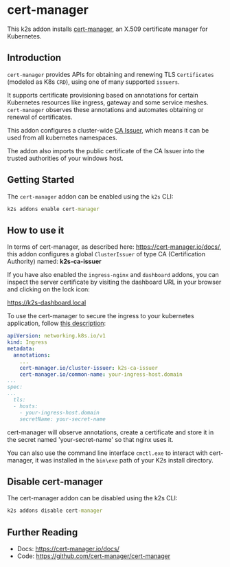 <!--
SPDX-FileCopyrightText: © 2023 Siemens Healthcare GmbH

SPDX-License-Identifier: MIT
-->

# cert-manager

This k2s addon installs [cert-manager](https://cert-manager.io/), an X.509 certificate manager for Kubernetes.  

## Introduction

`cert-manager` provides APIs for obtaining and renewing TLS `Certificates` (modeled as K8s `CRD`), using one of many supported `issuers`.

It supports certificate provisioning based on annotations for certain Kubernetes resources like ingress, gateway and some service meshes. `cert-manager` observes these annotations and automates obtaining or renewal of certificates.

This addon configures a cluster-wide [CA Issuer](https://cert-manager.io/docs/configuration/ca/), which means it can be used from all kubernetes namespaces.

The addon also imports the public certificate of the CA Issuer into the trusted authorities of your windows host.

## Getting Started

The `cert-manager` addon can be enabled using the `k2s` CLI:

```cmd
k2s addons enable cert-manager
```

## How to use it

In terms of cert-manager, as described here: <https://cert-manager.io/docs/>, this addon configures a global `ClusterIssuer` of type CA (Certification Authority) named: **k2s-ca-issuer**

If you have also enabled the `ingress-nginx` and `dashboard` addons, you can inspect the
server certificate by visiting the dashboard URL in your browser and clicking on the lock icon:

<https://k2s-dashboard.local>

To use the cert-manager to secure the ingress to your kubernetes application, follow [this description](https://cert-manager.io/docs/usage/ingress/#how-it-works):

```yaml
apiVersion: networking.k8s.io/v1
kind: Ingress
metadata:
  annotations:
    ...
    cert-manager.io/cluster-issuer: k2s-ca-issuer
    cert-manager.io/common-name: your-ingress-host.domain
...
spec:
...
  tls:
  - hosts:
    - your-ingress-host.domain
    secretName: your-secret-name
```

cert-manager will observe annotations, create a certificate and store it in the secret named 'your-secret-name' so that nginx uses it.

You can also use the command line interface `cmctl.exe` to interact with cert-manager, it was installed in the `bin\exe` path of your K2s install directory.

## Disable cert-manager

The cert-manager addon can be disabled using the k2s CLI:

```cmd
k2s addons disable cert-manager
```

## Further Reading

- Docs: <https://cert-manager.io/docs/>
- Code: <https://github.com/cert-manager/cert-manager>
